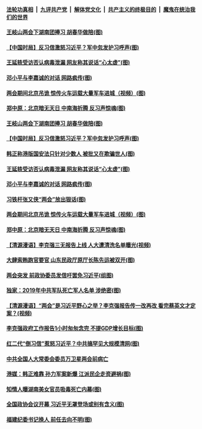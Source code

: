 ####  [法轮功真相](../../../../basic/blob/master/README.md?t=05250601) &nbsp;|&nbsp; [九评共产党](../../../../9ping.md/blob/master/README.md?t=05250601) &nbsp;|&nbsp; [解体党文化](../../../../jtdwh.md/blob/master/README.md?t=05250601)  &nbsp;|&nbsp; [共产主义的终极目的](../../../../gczydzjmd.md/blob/master/README.md?t=05250601) &nbsp;|&nbsp; [魔鬼在统治我们的世界](../../../../mgztzwmdsj.md/blob/master/README.md?t=05250601) 

#### [王岐山两会下湖南团捧习 胡春华做陪(图)](../pages/p2/934316.md?t=05250601) 

#### [【中国时局】反习信激怒习近平？军中忽发护习呼声(图)](../pages/p2/934305.md?t=05250601) 

#### [王延轶受访否认病毒泄漏 网友称其说话“心太虚”(图)](../pages/p2/934277.md?t=05250601) 

#### [邓小平与李嘉诚的对话 网路疯传(图)](../pages/p2/934286.md?t=05250601) 

#### [两会期间北京吊诡 惊传火车运载大量军车进城（视频）(图)](../pages/p2/934244.md?t=05250601) 

#### [郑中原：北京暗无天日 中南海折腾 反习声惊魂(图)](../pages/p2/934175.md?t=05250601) 

#### [王岐山两会下湖南团捧习 胡春华做陪(图)](../pages/p2/934316.md?t=05250601) 

#### [【中国时局】反习信激怒习近平？军中忽发护习呼声(图)](../pages/p2/934305.md?t=05250601) 

#### [韩正称港版国安法只针对少数人 被批又在欺骗世人(图)](../pages/p2/934260.md?t=05250601) 

#### [王延轶受访否认病毒泄漏 网友称其说话“心太虚”(图)](../pages/p2/934277.md?t=05250601) 

#### [邓小平与李嘉诚的对话 网路疯传(图)](../pages/p2/934286.md?t=05250601) 

#### [习铁杆张又侠“两会”放出狠话(图)](../pages/p2/934255.md?t=05250601) 

#### [两会期间北京吊诡 惊传火车运载大量军车进城（视频）(图)](../pages/p2/934244.md?t=05250601) 

#### [郑中原：北京暗无天日 中南海折腾 反习声惊魂(图)](../pages/p2/934175.md?t=05250601) 

#### [【清源漫语】李克强三无报告上线 人大遭清洗名单曝光(视频)](../pages/p2/934216.md?t=05250601) 

#### [大肆索贿跑官要官 山东民政厅原厅长陈先运被双开(图)](../pages/p2/934160.md?t=05250601) 

#### [两会突发 前政协委员发信吁罢免习近平(组图)](../pages/p2/934152.md?t=05250601) 

#### [独家：2019年中共军队死亡军人名单 涉绝密(图)](../pages/p2/934106.md?t=05250601) 

#### [【清源漫语】“两会”是习近平野心之举？李克强报告传一改再改 看完蔡英文才定案？(视频)](../pages/p2/934088.md?t=05250601) 

#### [李克强政府工作报告1小时匆匆念完 不提GDP增长目标(图)](../pages/p2/934098.md?t=05250601) 

#### [红二代“倒习信”惹怒习近平？中共搞罕见大规模清网(图)](../pages/p2/934079.md?t=05250601) 

#### [中共全国人大常委会委员万卫星两会前病亡](../pages/p2/934048.md?t=05250601) 

#### [港媒：韩正难靠 孙力军案新爆 江派民企走资避祸(图)](../pages/p2/934039.md?t=05250601) 

#### [知情人曝湖南美女官员吸毒死亡内幕(图)](../pages/p2/933966.md?t=05250601) 

#### [全国政协会议开幕 习近平无罩登场或别有含义(图)](../pages/p2/933954.md?t=05250601) 

#### [福建纪委书记换人 前任去向不明(图)](../pages/p2/933950.md?t=05250601) 

